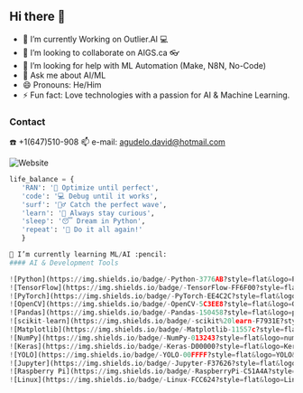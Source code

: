 ## Hi there 👋


- 🔭 I’m currently Working on Outlier.AI :computer: 
- 👯 I’m looking to collaborate on AIGS.ca :eyeglasses:
- 🤔 I’m looking for help with ML Automation (Make, N8N, No-Code)
- 💬 Ask me about AI/ML
- 😄 Pronouns: He/Him
- ⚡ Fun fact: Love technologies with a passion for AI & Machine Learning. 


### Contact 
:phone: +1(647)510-908
📫 e-mail: agudelo.david@hotmail.com

![Website](https://img.shields.io/website?url=https%3A%2F%2Fwww.linkedin.com%2Fin%2Fagudelodavid%2F)


```python
life_balance = {
   'RAN': '📡 Optimize until perfect',
   'code': '💻 Debug until it works',
   'surf': '🏄‍♂️ Catch the perfect wave',
   'learn': '🧠 Always stay curious',
   'sleep': '😴 Dream in Python',
   'repeat': '🔄 Do it all again!'
   }

🌱 I’m currently learning ML/AI :pencil: 
#### AI & Development Tools

![Python](https://img.shields.io/badge/-Python-3776AB?style=flat&logo=Python&logoColor=white)
![TensorFlow](https://img.shields.io/badge/-TensorFlow-FF6F00?style=flat&logo=TensorFlow&logoColor=white)
![PyTorch](https://img.shields.io/badge/-PyTorch-EE4C2C?style=flat&logo=PyTorch&logoColor=white)
![OpenCV](https://img.shields.io/badge/-OpenCV-5C3EE8?style=flat&logo=OpenCV&logoColor=white)
![Pandas](https://img.shields.io/badge/-Pandas-150458?style=flat&logo=pandas&logoColor=white)
![scikit-learn](https://img.shields.io/badge/-scikit%20learn-F7931E?style=flat&logo=scikit-learn&logoColor=white)
![Matplotlib](https://img.shields.io/badge/-Matplotlib-11557c?style=flat&logo=Python&logoColor=white)
![NumPy](https://img.shields.io/badge/-NumPy-013243?style=flat&logo=numpy&logoColor=white)
![Keras](https://img.shields.io/badge/-Keras-D00000?style=flat&logo=Keras&logoColor=white)
![YOLO](https://img.shields.io/badge/-YOLO-00FFFF?style=flat&logo=YOLO&logoColor=black)
![Jupyter](https://img.shields.io/badge/-Jupyter-F37626?style=flat&logo=Jupyter&logoColor=white)
![Raspberry Pi](https://img.shields.io/badge/-RaspberryPi-C51A4A?style=flat&logo=Raspberry-Pi)
![Linux](https://img.shields.io/badge/-Linux-FCC624?style=flat&logo=Linux&logoColor=black)

